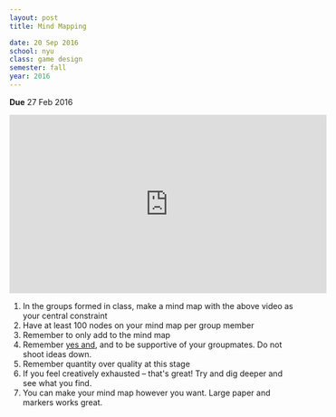 ```yaml
---
layout: post
title: Mind Mapping

date: 20 Sep 2016
school: nyu
class: game design
semester: fall
year: 2016
--- 
```


**Due** 27 Feb 2016

<iframe width="560" height="315" src="https://www.youtube.com/embed/13R5HUW16wM" frameborder="0" allowfullscreen></iframe>


1. In the groups formed in class, make a mind map with the above video as your central constraint
2. Have at least 100 nodes on your mind map per group member
3. Remember to only add to the mind map
4. Remember [yes and](https://www.youtube.com/watch?v=DphjhudlZis), and to be supportive of your groupmates. Do not shoot ideas down.
5. Remember quantity over quality at this stage
6. If you feel creatively exhausted – that's great! Try and dig deeper and see what you find.
7. You can make your mind map however you want. Large paper and markers works great.